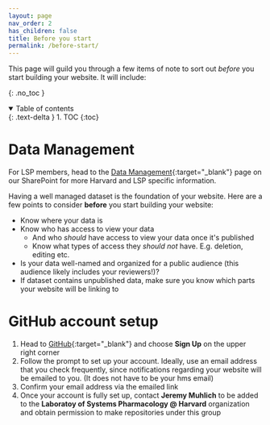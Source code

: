 ```yaml
---
layout: page
nav_order: 2
has_children: false
title: Before you start
permalink: /before-start/
---
```


This page will guild you through a few items of note to sort out _before_ you start building your website. It will include:

{: .no_toc }

<details open markdown="block">
  <summary>
    Table of contents
  </summary>
  {: .text-delta }
1. TOC
{:toc}
</details>

# Data Management

For LSP members, head to the [Data Management](https://hu.sharepoint.com/sites/HiTS/SitePages/Tidy-Data.aspx){:target="_blank"} page on our SharePoint for more Harvard and LSP specific information.

Having a well managed dataset is the foundation of your website. Here are a few points to consider **before** you start building your website:
* Know where your data is
* Know who has access to view your data
    * And who *should* have access to view your data once it's published
    * Know what types of access they *should not* have. E.g. deletion, editing etc.
* Is your data well-named and organized for a public audience (this audience likely includes your reviewers!)?
* If dataset contains unpublished data, make sure you know which parts your website will be linking to

# GitHub account setup

1. Head to [GitHub](github.com){:target="_blank"} and choose **Sign Up** on the upper right corner
2. Follow the prompt to set up your account. Ideally, use an email address that you check frequently, since notifications regarding your website will be emailed to you. (It does not have to be your hms email)
3. Confirm your email address via the emailed link
4. Once your account is fully set up, contact **Jeremy Muhlich** to be added to the **Laboratoy of Systems Pharmacology @ Harvard** organization and obtain permission to make repositories under this group
